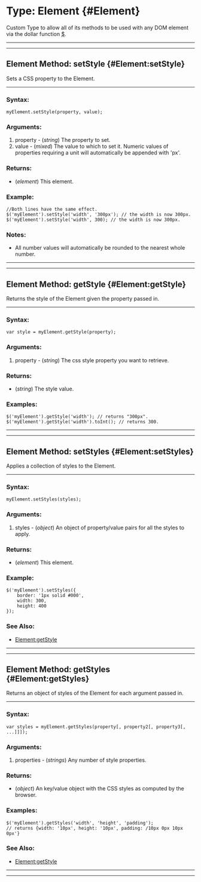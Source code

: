 Type: Element {#Element}
========================

Custom Type to allow all of its methods to be used with any DOM element via the dollar function [$][].

-------------------------

-------------------------

Element Method: setStyle {#Element:setStyle}
--------------------------------------------

Sets a CSS property to the Element.

-------------------------

### Syntax:

	myElement.setStyle(property, value);

### Arguments:

1. property - (*string*) The property to set.
2. value    - (*mixed*) The value to which to set it. Numeric values of properties requiring a unit will automatically be appended with 'px'.

### Returns:

* (*element*) This element.

### Example:
	//Both lines have the same effect.
	$('myElement').setStyle('width', '300px'); // the width is now 300px.
	$('myElement').setStyle('width', 300); // the width is now 300px.

### Notes:

- All number values will automatically be rounded to the nearest whole number.

-------------------------

-------------------------

Element Method: getStyle {#Element:getStyle}
--------------------------------------------

Returns the style of the Element given the property passed in.

-------------------------

### Syntax:

	var style = myElement.getStyle(property);

### Arguments:

1. property - (*string*) The css style property you want to retrieve.

### Returns:

* (*string*) The style value.

### Examples:

	$('myElement').getStyle('width'); // returns "300px".
	$('myElement').getStyle('width').toInt(); // returns 300.

-------------------------

-------------------------

Element Method: setStyles {#Element:setStyles}
----------------------------------------------

Applies a collection of styles to the Element.

-------------------------

### Syntax:

	myElement.setStyles(styles);

### Arguments:

1. styles - (*object*) An object of property/value pairs for all the styles to apply.

### Returns:

* (*element*) This element.

### Example:

	$('myElement').setStyles({
		border: '1px solid #000',
		width: 300,
		height: 400
	});

### See Also:

- [Element:getStyle][]

-------------------------

-------------------------

Element Method: getStyles {#Element:getStyles}
----------------------------------------------

Returns an object of styles of the Element for each argument passed in.

-------------------------

### Syntax:

	var styles = myElement.getStyles(property[, property2[, property3[, ...]]]);

### Arguments:

1. properties - (*strings*) Any number of style properties.

### Returns:

* (*object*) An key/value object with the CSS styles as computed by the browser.

### Examples:

	$('myElement').getStyles('width', 'height', 'padding');
	// returns {width: '10px', height: '10px', padding: /10px 0px 10px 0px'}

### See Also:

- [Element:getStyle][]

-------------------------

-------------------------

[$]: /core/Element/Element/#Window:dollar
[Element:getStyle]: #Element:getStyle
